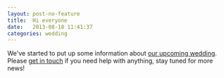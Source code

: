 ```yaml
---
layout: post-no-feature
title:  Hi everyone
date:   2013-08-18 11:41:37
categories: wedding
---
```


We've started to put up some information about [our upcoming wedding](/wedding/). Please [get in touch](mailto:) if you need help with anything, stay tuned for more news!
